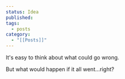 ```yaml
---
status: Idea
published: 
tags:
  - posts
category:
  - "[[Posts]]"
---
```

It's easy to think about what could go wrong.

But what would happen if it all went...right?